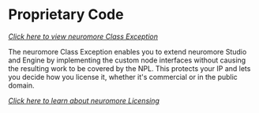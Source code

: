 # Proprietary Code

*[Click here to view neuromore Class Exception](https://github.com/neuromore/studio/blob/master/neuromore-class-exception.md)*

The neuromore Class Exception enables you to extend neuromore Studio and Engine by implementing the custom node interfaces without causing the resulting work to be covered by the NPL. This protects your IP and lets you decide how you license it, whether it's commercial or in the public domain.

*[Click here to learn about neuromore Licensing](https://github.com/neuromore/studio/blob/master/neuromore-licensing-info.md)*